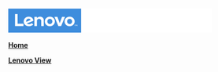 ![Commercial Deployment Readiness Team](../img/cdrt.png)

[**Home**](/)

[**Lenovo View**](view/view_top.md)